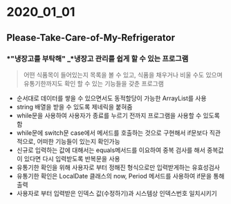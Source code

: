 # 2020_01_01

## Please-Take-Care-of-My-Refrigerator

### *"냉장고를 부탁해" _*냉장고 관리를 쉽게 할 수 있는 프로그램

> 어떤 식품목이 들어있는지 목록을 볼 수 있고, 식품을 채우거나 비울 수도 있으며 유통기한까지도 확인 할 수 있는 기능들을 갖춘 프로그램

- 순서대로 데이터를 쌓을 수 있으면서도 동적할당이 가능한 ArrayList를 사용
- string 배열을 받을 수 있도록 제네릭을 붙혀줌
- while문을 사용하여 사용자가 종료를 누르기 전까지 프로그램을 사용할 수 있도록 함
- while문에 switch문 case에서 메서드를 호출하는 것으로 구현해서 if문보다 직관적으로, 어떠한 기능들이 있는지 확인가능
- 신규로 입력하는 값에 대해서는 equals메서드를 이요하여 중복 검사를 해서 중복값이 있다면 다시 입력받도록 반복문을 사용
- 유통기한 확인을 위해 사용자로 부터 정해진 형식으로만 입력받게하는 유효성검사
- 유통기한 확인은 LocalDate 클래스의 now, Period 메서드를 사용하여 if문을 통해 출력
- 사용자로 부터 입력받은 인덱스 값(수정하기)과 시스템상 인덱스번호 일치시키기